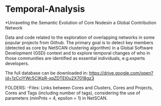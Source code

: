 # Temporal-Analysis

*Unraveling the Semantic Evolution of Core Nodesin a Global Contribution Network

Data and code related to the exploration of overlapping networks in some popular projects from Github. The primary goal is to detect key members (detected as core by NetSCAN clustering algorithm) in a Global Software Development (GSD) context and to explore temporal changes of who in those communities are identified as essential individuals, e.g.experts developers.


The full database can be downloaded in: https://drive.google.com/open?id=1zCclYWc5CIKpR-xqZDTEI0u2X7018gz3


FOLDERS:
  -Files: Links between Cores and Clusters, Cores and Projects, Cores and Tags (including number of tags), considering the  use of parameters (minPnts = 4, epsilon = 1) in NetSCAN.
  
